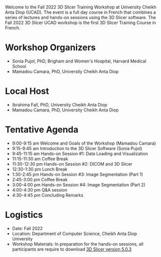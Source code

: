 Welcome to the Fall 2022 3D Slicer Training Workshop at University Cheikh Anta Diop (UCAD). The event is a full day course in French that combines a series of lectures and hands-on sessions using the 3D Slicer software. The Fall 2022 3D Slicer UCAD workshop is the first 3D Slicer Training Course in French.

# Workshop Organizers
* Sonia Pujol, PhD, Brigham and Women's Hospital, Harvard Medical School
* Mamadou Camara, PhD, University Cheikh Anta Diop

# Local Host
* Ibrahima Fall, PhD, University Cheikh Anta Diop
* Mamadou Camara, PhD, University Cheikh Anta Diop

# Tentative Agenda
* 9:00-9:15 am Welcome and Goals of the Workshop (Mamadou Camara)
* 9:15-9:45 am Introduction to the 3D Slicer Software (Sonia Pujol)
* 9:45-11:15 am Hands-on Session #1: Data Loading and Visualization
* 11:15-11:30 am Coffee Break
* 11:30-12:30 pm Hands-on Session #2: DICOM and 3D Slicer
* 12:30-1:30 pm Lunch Break
* 1:30-2:45 pm Hands-on Session #3: Image Segmentation (Part 1)
* 2:45-3:00 pm Coffee Break
* 3:00-4:00 pm Hands-on Session #4: Image Segmentation (Part 2)
* 4:00-4:30 pm Q&A session
* 4:30-4:45 pm Concluding Remarks

# Logistics
* Date: Fall 2022 
* Location: Department of Computer Science, Cheikh Anta Diop University
* Workshop Materials: In preparation for the hands-on sessions, all participants are require to download [3D Slicer version 5.0.3](https://download.slicer.org/) 

